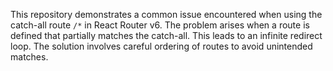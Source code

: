 This repository demonstrates a common issue encountered when using the catch-all route `/*` in React Router v6.  The problem arises when a route is defined that partially matches the catch-all. This leads to an infinite redirect loop. The solution involves careful ordering of routes to avoid unintended matches.
